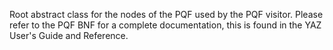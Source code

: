 Root abstract class for the nodes of the PQF used by the PQF visitor. Please refer to the PQF BNF for a complete documentation, this is found in the YAZ User's Guide and Reference.